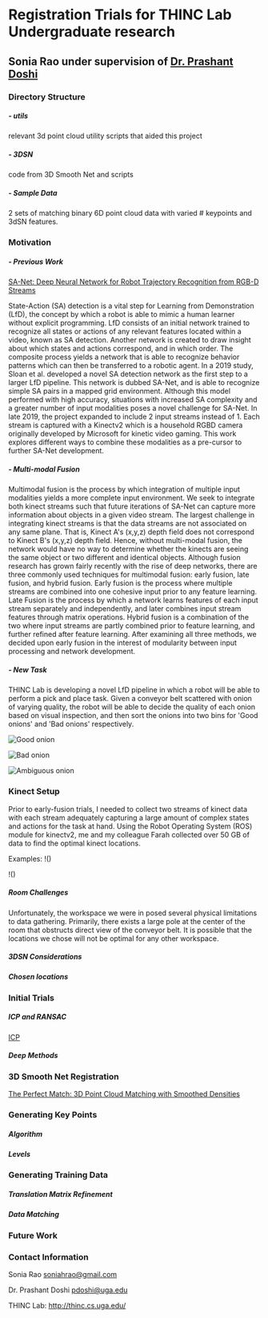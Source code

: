 # Registration Trials for THINC Lab Undergraduate research
## Sonia Rao under supervision of [Dr. Prashant Doshi](https://github.com/pdoshi-edu)

### Directory Structure
##### - utils
relevant 3d point cloud utility scripts that aided this project
##### - 3DSN
code from 3D Smooth Net and scripts
##### - Sample Data
2 sets of matching binary 6D point cloud data with varied # keypoints and 3dSN features.

### Motivation
##### - Previous Work
[SA-Net: Deep Neural Network for Robot Trajectory Recognition from RGB-D Streams](https://arxiv.org/abs/1905.04380)

State-Action (SA) detection is a vital step for Learning from Demonstration (LfD), the concept by which a robot is able to mimic a human learner without explicit programming. LfD consists of an initial network trained to recognize all states or actions of any relevant features located within a video, known as SA detection. Another network is created to draw insight about which states and actions correspond, and in which order. The composite process yields a network that is able to recognize behavior patterns which can then be transferred to a robotic agent. In a 2019 study, Sloan et al. developed a novel SA detection network as the first step to a larger LfD pipeline. This network is dubbed SA-Net, and is able to recognize simple SA pairs in a mapped grid environment. Although this model performed with high accuracy, situations with increased SA complexity and a greater number of input modalities poses a novel challenge for SA-Net. In late 2019, the project expanded to include 2 input streams instead of 1. Each stream is captured with a Kinectv2 which is a household RGBD camera originally developed by Microsoft for kinetic video gaming. This work explores different ways to combine these modalities as a pre-cursor to further SA-Net development. 

##### - Multi-modal Fusion
Multimodal fusion is the process by which integration of multiple input modalities yields a more complete input environment. 
We seek to integrate both kinect streams such that future iterations of SA-Net can capture more information about objects in a given video stream. The largest challenge in integrating kinect streams is that the data streams are not associated on any same plane. That is, Kinect A's (x,y,z) depth field does not correspond to Kinect B's (x,y,z) depth field. Hence, without multi-modal fusion, the network would have no way to determine whether the kinects are seeing the same object or two different and identical objects. 
Although fusion research has grown fairly recently with the rise of deep networks, there are three commonly used techniques for multimodal fusion: early fusion, late fusion, and hybrid fusion. Early fusion is the process where multiple streams are combined into one cohesive input prior to any feature learning. Late Fusion is the process by which a network learns features of each input stream separately and independently, and later combines input stream features through matrix operations. Hybrid fusion is a combination of the two where input streams are partly combined prior to feature learning, and further refined after feature learning. 
After examining all three methods, we decided upon early fusion in the interest of modularity between input processing and network development. 

##### - New Task
THINC Lab is developing a novel LfD pipeline in which a robot will be able to perform a pick and place task. Given a conveyor belt scattered with onion of varying quality, the robot will be able to decide the quality of each onion based on visual inspection, and then sort the onions into two bins for 'Good onions' and 'Bad onions' respectively. 

![Good onion]()

![Bad onion]()

![Ambiguous onion]()

### Kinect Setup
Prior to early-fusion trials, I needed to collect two streams of kinect data with each stream adequately capturing a large amount of complex states and actions for the task at hand. Using the Robot Operating System (ROS) module for kinectv2, me and my colleague Farah collected over 50 GB of data to find the optimal kinect locations. 

Examples:
!()

!()

##### Room Challenges
Unfortunately, the workspace we were in posed several physical limitations to data gathering. Primarily, there exists a large pole at the center of the room that obstructs direct view of the conveyor belt. It is possible that the locations we chose will not be optimal for any other workspace.

##### 3DSN Considerations

##### Chosen locations

### Initial Trials
##### ICP and RANSAC
[ICP](http://ais.informatik.uni-freiburg.de/teaching/ss12/robotics/slides/17-icp.pdf)

##### Deep Methods

### 3D Smooth Net Registration
[The Perfect Match: 3D Point Cloud Matching with Smoothed Densities](http://openaccess.thecvf.com/content_CVPR_2019/papers/Gojcic_The_Perfect_Match_3D_Point_Cloud_Matching_With_Smoothed_Densities_CVPR_2019_paper.pdf)


### Generating Key Points
##### Algorithm

##### Levels

### Generating Training Data
##### Translation Matrix Refinement

##### Data Matching

### Future Work

### Contact Information
Sonia Rao
soniahrao@gmail.com

Dr. Prashant Doshi
pdoshi@uga.edu

THINC Lab:
http://thinc.cs.uga.edu/
